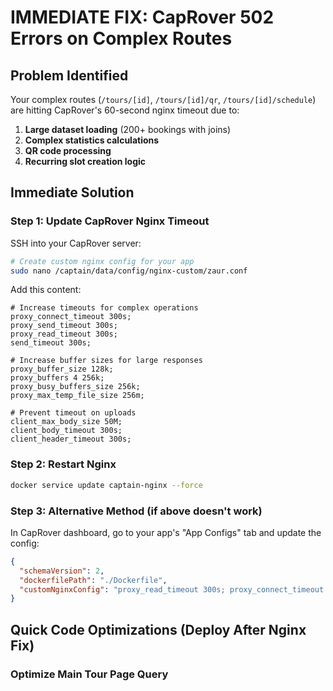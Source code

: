 # IMMEDIATE FIX: CapRover 502 Errors on Complex Routes

## Problem Identified
Your complex routes (`/tours/[id]`, `/tours/[id]/qr`, `/tours/[id]/schedule`) are hitting CapRover's 60-second nginx timeout due to:

1. **Large dataset loading** (200+ bookings with joins)
2. **Complex statistics calculations** 
3. **QR code processing**
4. **Recurring slot creation logic**

## Immediate Solution

### Step 1: Update CapRover Nginx Timeout
SSH into your CapRover server:

```bash
# Create custom nginx config for your app
sudo nano /captain/data/config/nginx-custom/zaur.conf
```

Add this content:
```nginx
# Increase timeouts for complex operations
proxy_connect_timeout 300s;
proxy_send_timeout 300s;
proxy_read_timeout 300s;
send_timeout 300s;

# Increase buffer sizes for large responses
proxy_buffer_size 128k;
proxy_buffers 4 256k;
proxy_busy_buffers_size 256k;
proxy_max_temp_file_size 256m;

# Prevent timeout on uploads
client_max_body_size 50M;
client_body_timeout 300s;
client_header_timeout 300s;
```

### Step 2: Restart Nginx
```bash
docker service update captain-nginx --force
```

### Step 3: Alternative Method (if above doesn't work)
In CapRover dashboard, go to your app's "App Configs" tab and update the config:

```json
{
  "schemaVersion": 2,
  "dockerfilePath": "./Dockerfile",
  "customNginxConfig": "proxy_read_timeout 300s; proxy_connect_timeout 300s; proxy_send_timeout 300s; send_timeout 300s; proxy_buffer_size 128k; proxy_buffers 4 256k; proxy_busy_buffers_size 256k; client_max_body_size 50M; client_body_timeout 300s; client_header_timeout 300s;"
}
```

## Quick Code Optimizations (Deploy After Nginx Fix)

### Optimize Main Tour Page Query 
